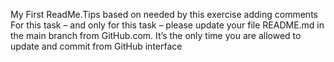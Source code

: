 My First ReadMe.Tips
based on needed by this exercise adding comments 
For this task – and only for this task – please update your file README.md in the main branch from GitHub.com. It’s the only time you are allowed to update and commit from GitHub interface
